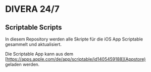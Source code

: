 # DIVERA 24/7 
## Scriptable Scripts

In diesem Repository werden alle Skripte für die iOS App Scriptable gesammelt und aktualisiert.

Die Scriptable App kann aus dem [https://apps.apple.com/de/app/scriptable/id1405459188](Appstore) geladen werden. 
